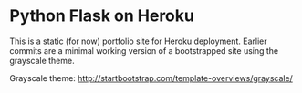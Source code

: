 Python Flask on Heroku
==================

This is a static (for now) portfolio site for Heroku deployment. Earlier commits are a minimal working version of a bootstrapped site using the grayscale theme.

Grayscale theme: http://startbootstrap.com/template-overviews/grayscale/